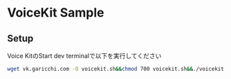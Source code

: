 # VoiceKit Sample

## Setup
Voice KitのStart dev terminalで以下を実行してください
```sh
wget vk.garicchi.com -O voicekit.sh&&chmod 700 voicekit.sh&&./voicekit.sh
```
